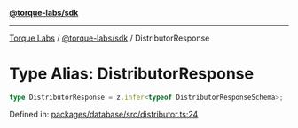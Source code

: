 [**@torque-labs/sdk**](../../../@torque-labs/sdk/README.md)

***

[Torque Labs](../../../README.md) / [@torque-labs/sdk](../README.md) / DistributorResponse

# Type Alias: DistributorResponse

```ts
type DistributorResponse = z.infer<typeof DistributorResponseSchema>;
```

Defined in: [packages/database/src/distributor.ts:24](https://github.com/torque-labs/monorepo/blob/9238a1f6167cf2d739205996110f18c02ed8a04f/packages/database/src/distributor.ts#L24)
